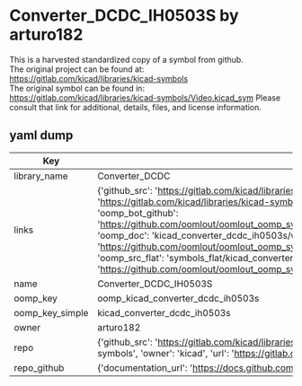 # Converter_DCDC_IH0503S by arturo182  
This is a harvested standardized copy of a symbol from github.  
The original project can be found at:  
https://gitlab.com/kicad/libraries/kicad-symbols  
The original symbol can be found in:
https://gitlab.com/kicad/libraries/kicad-symbols/Video.kicad_sym
Please consult that link for additional, details, files, and license information.  
## yaml dump  
| Key | Value |  
| --- | --- |  
| library_name | Converter_DCDC |  
| links | {'github_src': 'https://gitlab.com/kicad/libraries/kicad-symbols/Video.kicad_sym', 'github_src_repo': 'https://gitlab.com/kicad/libraries/kicad-symbols', 'oomp_bot': 'kicad_converter_dcdc_ih0503s/working', 'oomp_bot_github': 'https://github.com/oomlout/oomlout_oomp_symbol_bot/tree/main/kicad_converter_dcdc_ih0503s/working', 'oomp_doc': 'kicad_converter_dcdc_ih0503s/working', 'oomp_doc_github': 'https://github.com/oomlout/oomlout_oomp_symbol_doc/tree/main/kicad_converter_dcdc_ih0503s/working', 'oomp_src_flat': 'symbols_flat/kicad_converter_dcdc_ih0503s/working', 'oomp_src_flat_github': 'https://github.com/oomlout/oomlout_oomp_symbol_src/tree/main/kicad_converter_dcdc_ih0503s/working'} |  
| name | Converter_DCDC_IH0503S |  
| oomp_key | oomp_kicad_converter_dcdc_ih0503s |  
| oomp_key_simple | kicad_converter_dcdc_ih0503s |  
| owner | arturo182 |  
| repo | {'github_src': 'https://gitlab.com/kicad/libraries/kicad-symbols/Video.kicad_sym', 'name': 'libraries/kicad-symbols', 'owner': 'kicad', 'url': 'https://gitlab.com/kicad/libraries/kicad-symbols'} |  
| repo_github | {'documentation_url': 'https://docs.github.com/rest/repos/repos#get-a-repository', 'message': 'Not Found'} |  

